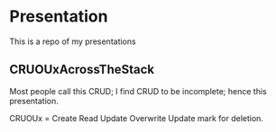 # Presentation
This is a repo of my presentations

CRUOUxAcrossTheStack
---
Most people call this CRUD; I find CRUD to be incomplete; hence this presentation.

CRUOUx = Create Read Update Overwrite Update mark for deletion.
